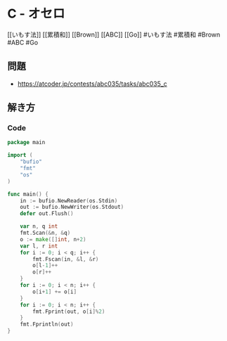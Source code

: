 # C - オセロ
[[いもす法]] [[累積和]] [[Brown]] [[ABC]] [[Go]]
#いもす法 #累積和 #Brown #ABC #Go 

## 問題
- https://atcoder.jp/contests/abc035/tasks/abc035_c

## 解き方
### Code
```go
package main

import (
	"bufio"
	"fmt"
	"os"
)

func main() {
	in := bufio.NewReader(os.Stdin)
	out := bufio.NewWriter(os.Stdout)
	defer out.Flush()

	var n, q int
	fmt.Scan(&n, &q)
	o := make([]int, n+2)
	var l, r int
	for i := 0; i < q; i++ {
		fmt.Fscan(in, &l, &r)
		o[l-1]++
		o[r]++
	}
	for i := 0; i < n; i++ {
		o[i+1] += o[i]
	}
	for i := 0; i < n; i++ {
		fmt.Fprint(out, o[i]%2)
	}
	fmt.Fprintln(out)
}
```